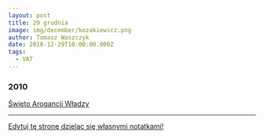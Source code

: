 ```yaml
---
layout: post
title: 29 grudnia
image: img/december/kozakiewicz.png
author: Tomasz Waszczyk
date: 2018-12-29T10:00:00.000Z
tags:
  - VAT
---
```


### 2010

<a href="./books/Swieto_Arogancji_Wladzy.pdf" target="_blank">Święto Arogancji Władzy</a>

---

<a href="https://github.com/TomaszWaszczyk/historia.waszczyk.com/edit/master/src/content/december-29.md" target="_blank">Edytuj tę stronę dzieląc się własnymi notatkami!</a>
